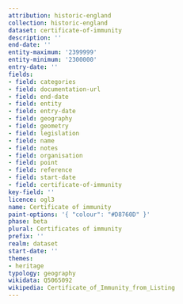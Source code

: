 ```yaml
---
attribution: historic-england
collection: historic-england
dataset: certificate-of-immunity
description: ''
end-date: ''
entity-maximum: '2399999'
entity-minimum: '2300000'
entry-date: ''
fields:
- field: categories
- field: documentation-url
- field: end-date
- field: entity
- field: entry-date
- field: geography
- field: geometry
- field: legislation
- field: name
- field: notes
- field: organisation
- field: point
- field: reference
- field: start-date
- field: certificate-of-immunity
key-field: ''
licence: ogl3
name: Certificate of immunity
paint-options: '{ "colour": "#D8760D" }'
phase: beta
plural: Certificates of immunity
prefix: ''
realm: dataset
start-date: ''
themes:
- heritage
typology: geography
wikidata: Q5065092
wikipedia: Certificate_of_Immunity_from_Listing
---
```

